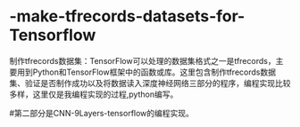# -make-tfrecords-datasets-for-Tensorflow

制作tfrecords数据集：TensorFlow可以处理的数据集格式之一是tfrecords，主要用到Python和TensorFlow框架中的函数或库。这里包含制作tfrecords数据集、验证是否制作成功以及将数据读入深度神经网络三部分的程序，编程实现比较多样，这里仅是我编程实现的过程,python编写。

#第二部分是CNN-9Layers-tensorflow的编程实现。
